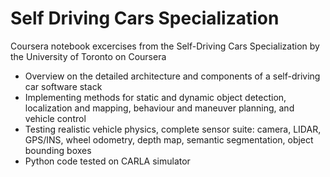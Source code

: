 # Self Driving Cars Specialization

Coursera notebook excercises from the Self-Driving Cars Specialization by the University of Toronto on Coursera

- Overview on the detailed architecture and components of a self-driving car software stack
- Implementing methods for static and dynamic object detection, localization and mapping, behaviour and maneuver planning, and vehicle control
- Testing realistic vehicle physics, complete sensor suite: camera, LIDAR, GPS/INS, wheel odometry, depth map, semantic segmentation, object bounding boxes
- Python code tested on CARLA simulator
